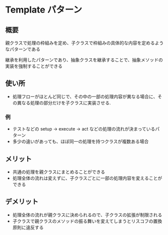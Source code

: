 # Template パターン

## 概要

親クラスで処理の枠組みを定め、子クラスで枠組みの具体的な内容を定めるようなパターンである

継承を利用したパターンであり、抽象クラスを継承することで、抽象メソッドの実装を強制することができる

## 使い所

- 処理フローがほとんど同じで、その中の一部の処理内容が異なる場合に、その異なる処理の部分だけを子クラスに実装させる.

### 例

- テストなどの setup -> execute -> act などの処理の流れが決まっているパターン
- 多少の違いがあっても、ほぼ同一の処理を持つクラスが複数ある場合

## メリット

- 共通の処理を親クラスにまとめることができる
- 処理全体の流れは変えずに、子クラスごとに一部の処理内容を変えることができる

## デメリット

- 処理全体の流れが親クラスに決められるので、子クラスの拡張が制限される
- 子クラスで親クラスのメソッドの振る舞いを変えてしまうとリスコフの置換原則に違反する
